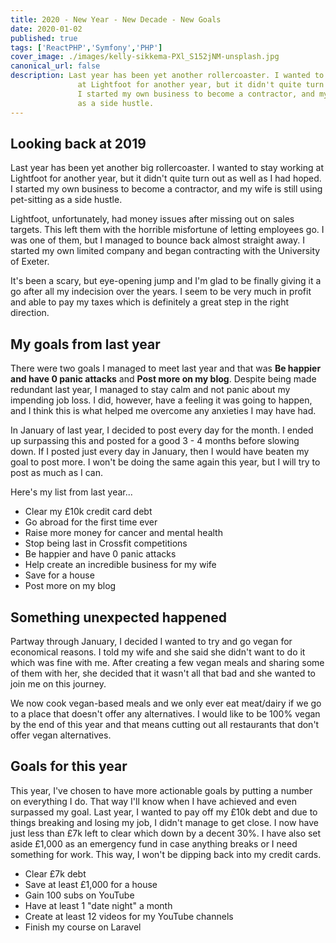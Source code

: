 ```yaml
---
title: 2020 - New Year - New Decade - New Goals
date: 2020-01-02
published: true
tags: ['ReactPHP','Symfony','PHP']
cover_image: ./images/kelly-sikkema-PXl_S152jNM-unsplash.jpg
canonical_url: false
description: Last year has been yet another rollercoaster. I wanted to stay working
               at Lightfoot for another year, but it didn't quite turn out as well as I had hoped.
               I started my own business to become a contractor, and my wife is still using pet-sitting
               as a side hustle.
---
```


## Looking back at 2019

Last year has been yet another big rollercoaster. I wanted to stay working at Lightfoot for another year, but it didn't quite turn out as well as I had hoped. I started my own business to become a contractor, and my wife is still using pet-sitting as a side hustle. 



Lightfoot, unfortunately, had money issues after missing out on sales targets. This left them with the horrible misfortune of letting employees go. I was one of them, but I managed to bounce back almost straight away. I started my own limited company and began contracting with the University of Exeter.

It's been a scary, but eye-opening jump and I'm glad to be finally giving it a go after all my indecision over the years. I seem to be very much in profit and able to pay my taxes which is definitely a great step in the right direction.

## My goals from last year

There were two goals I managed to meet last year and that was **Be happier and have 0 panic attacks** and **Post more on my blog**. Despite being made redundant last year, I managed to stay calm and not panic about my impending job loss. I did, however, have a feeling it was going to happen, and I think this is what helped me overcome any anxieties I may have had.

In January of last year, I decided to post every day for the month. I ended up surpassing this and posted for a good 3 - 4 months before slowing down. If I posted just every day in January, then I would have beaten my goal to post more. I won't be doing the same again this year, but I will try to post as much as I can.

Here's my list from last year...

* Clear my £10k credit card debt
* Go abroad for the first time ever
* Raise more money for cancer and mental health
* Stop being last in Crossfit competitions
* Be happier and have 0 panic attacks
* Help create an incredible business for my wife
* Save for a house
* Post more on my blog

## Something unexpected happened

Partway through January, I decided I wanted to try and go vegan for economical reasons. I told my wife and she said she didn't want to do it which was fine with me. After creating a few vegan meals and sharing some of them with her, she decided that it wasn't all that bad and she wanted to join me on this journey.

We now cook vegan-based meals and we only ever eat meat/dairy if we go to a place that doesn't offer any alternatives. I would like to be 100% vegan by the end of this year and that means cutting out all restaurants that don't offer vegan alternatives.

## Goals for this year

This year, I've chosen to have more actionable goals by putting a number on everything I do. That way I'll know when I have achieved and even surpassed my goal. Last year, I wanted to pay off my £10k debt and due to things breaking and losing my job, I didn't manage to get close. I now have just less than £7k left to clear which down by a decent 30%. I have also set aside £1,000 as an emergency fund in case anything breaks or I need something for work. This way, I won't be dipping back into my credit cards.

* Clear £7k debt
* Save at least £1,000 for a house
* Gain 100 subs on YouTube
* Have at least 1 "date night" a month
* Create at least 12 videos for my YouTube channels
* Finish my course on Laravel
